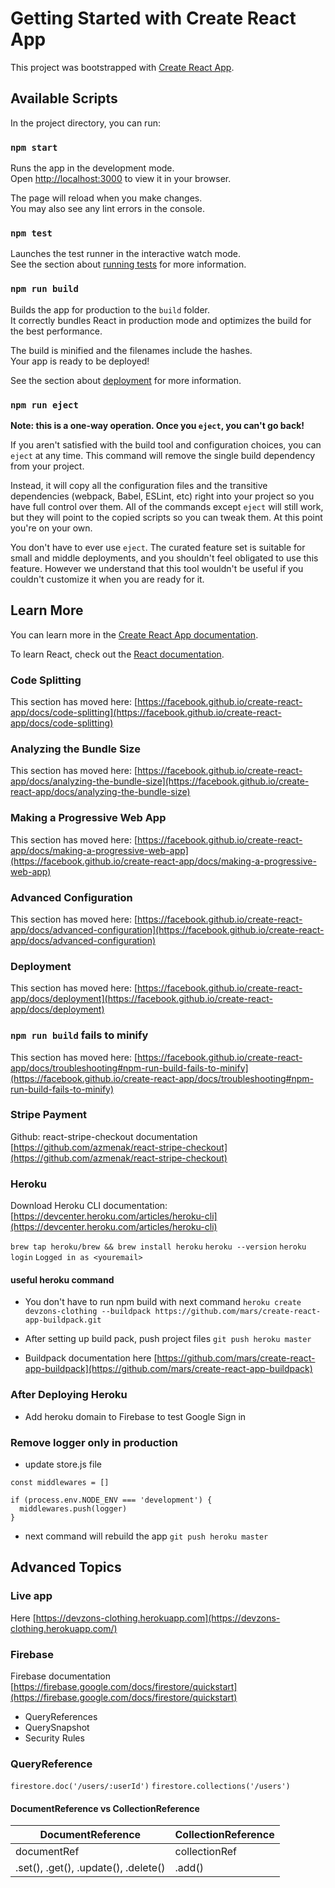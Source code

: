 # Getting Started with Create React App

This project was bootstrapped with [Create React App](https://github.com/facebook/create-react-app).

## Available Scripts

In the project directory, you can run:

### `npm start`

Runs the app in the development mode.\
Open [http://localhost:3000](http://localhost:3000) to view it in your browser.

The page will reload when you make changes.\
You may also see any lint errors in the console.

### `npm test`

Launches the test runner in the interactive watch mode.\
See the section about [running tests](https://facebook.github.io/create-react-app/docs/running-tests) for more information.

### `npm run build`

Builds the app for production to the `build` folder.\
It correctly bundles React in production mode and optimizes the build for the best performance.

The build is minified and the filenames include the hashes.\
Your app is ready to be deployed!

See the section about [deployment](https://facebook.github.io/create-react-app/docs/deployment) for more information.

### `npm run eject`

**Note: this is a one-way operation. Once you `eject`, you can't go back!**

If you aren't satisfied with the build tool and configuration choices, you can `eject` at any time. This command will remove the single build dependency from your project.

Instead, it will copy all the configuration files and the transitive dependencies (webpack, Babel, ESLint, etc) right into your project so you have full control over them. All of the commands except `eject` will still work, but they will point to the copied scripts so you can tweak them. At this point you're on your own.

You don't have to ever use `eject`. The curated feature set is suitable for small and middle deployments, and you shouldn't feel obligated to use this feature. However we understand that this tool wouldn't be useful if you couldn't customize it when you are ready for it.

## Learn More

You can learn more in the [Create React App documentation](https://facebook.github.io/create-react-app/docs/getting-started).

To learn React, check out the [React documentation](https://reactjs.org/).

### Code Splitting

This section has moved here: [https://facebook.github.io/create-react-app/docs/code-splitting](https://facebook.github.io/create-react-app/docs/code-splitting)

### Analyzing the Bundle Size

This section has moved here: [https://facebook.github.io/create-react-app/docs/analyzing-the-bundle-size](https://facebook.github.io/create-react-app/docs/analyzing-the-bundle-size)

### Making a Progressive Web App

This section has moved here: [https://facebook.github.io/create-react-app/docs/making-a-progressive-web-app](https://facebook.github.io/create-react-app/docs/making-a-progressive-web-app)

### Advanced Configuration

This section has moved here: [https://facebook.github.io/create-react-app/docs/advanced-configuration](https://facebook.github.io/create-react-app/docs/advanced-configuration)

### Deployment

This section has moved here: [https://facebook.github.io/create-react-app/docs/deployment](https://facebook.github.io/create-react-app/docs/deployment)

### `npm run build` fails to minify

This section has moved here: [https://facebook.github.io/create-react-app/docs/troubleshooting#npm-run-build-fails-to-minify](https://facebook.github.io/create-react-app/docs/troubleshooting#npm-run-build-fails-to-minify)

### Stripe Payment

Github: react-stripe-checkout documentation [https://github.com/azmenak/react-stripe-checkout](https://github.com/azmenak/react-stripe-checkout)

### Heroku

Download Heroku CLI documentation: [https://devcenter.heroku.com/articles/heroku-cli](https://devcenter.heroku.com/articles/heroku-cli)

`brew tap heroku/brew && brew install heroku`
`heroku --version`
`heroku login` 
`Logged in as <youremail>`

#### useful heroku command

* You don't have to run npm build with next command
`heroku create devzons-clothing --buildpack https://github.com/mars/create-react-app-buildpack.git`

* After setting up build pack, push project files 
`git push heroku master`

* Buildpack documentation
here [https://github.com/mars/create-react-app-buildpack](https://github.com/mars/create-react-app-buildpack)

### After Deploying Heroku

* Add heroku domain to Firebase to test Google Sign in

### Remove logger only in production

* update store.js file
```
const middlewares = []

if (process.env.NODE_ENV === 'development') {
  middlewares.push(logger)
}
```
* next command will rebuild the app
`git push heroku master`

## Advanced Topics

### Live app
Here [https://devzons-clothing.herokuapp.com](https://devzons-clothing.herokuapp.com/)

### Firebase 

Firebase documentation [https://firebase.google.com/docs/firestore/quickstart](https://firebase.google.com/docs/firestore/quickstart)

* QueryReferences
* QuerySnapshot
* Security Rules

### QueryReference

`firestore.doc('/users/:userId')`
`firestore.collections('/users')`

#### DocumentReference vs CollectionReference

| DocumentReference | CollectionReference |
|---|---|
| documentRef | collectionRef |
|.set(), .get(), .update(), .delete() | .add() |